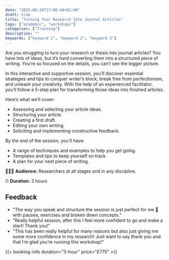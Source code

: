 ```yaml
---
date: "2025-08-26T17:00:48+01:00"
draft: true
title: "Turning Your Research Into Journal Articles"
tags: ["academic", "workshops"]
categories: ["Training"] 
description: ""
keywords: ["keyword 1", "keyword 2", "keyword 3"] 
---
```


Are you struggling to turn your research or thesis into journal articles? You have lots of ideas, but it’s hard converting them into a structured piece of writing. You’re so focused on the details, you can’t see the bigger picture.

In this interactive and supportive session, you’ll discover essential strategies and tips to conquer writer’s block, break free from perfectionism, and unleash your creativity. With the help of an experienced facilitator, you’ll follow a 5-step plan for transforming those ideas into finished articles.

Here’s what we’ll cover: 

- Assessing and selecting your article ideas.
- Structuring your article.
- Creating a first draft.
- Editing your own writing.
- Soliciting and implementing constructive feedback.

By the end of the session, you’ll have: 

- A range of techniques and examples to help you get going. 
- Templates and tips to keep yourself on track.
- A plan for your next piece of writing. 

👩🏽‍🎓 **Audience:** Researchers at all stages and in any discipline.

⏰ **Duration:** 3 hours

## Feedback

- "The way you speak and structure the session is just perfect for me 🙂 with pauses, exercises and broken down concepts."
- "Really helpful session, after this I feel more confident to go and make a start!  Thank you!"
- "This has been really helpful for many reasons but also just giving me some more confidence in my research! Just want to say thank you and that I’m glad you’re running this workshop!"

{{< booking-info duration="3-hour" price="£775" >}}